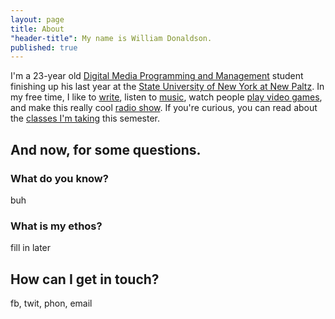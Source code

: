 ```yaml
---
layout: page
title: About
"header-title": My name is William Donaldson.
published: true
---
```


I'm a 23-year old [Digital Media Programming and Management](http://www.newpaltz.edu/ugc/las/comm_media/major_dmprog-mgmt.html) student finishing up his last year at the [State University of New York at New Paltz](http://newpaltz.edu/). In my free time, I like to [write](/posts/), listen to [music](http://last.fm/user/nukumi), watch people [play video games](http://twitch.tv), and make this really cool [radio show](http://drifts.fm/). If you're curious, you can read about the [classes I'm taking](/school/) this semester.

## And now, for some questions.

### What do you know?
buh

### What is my ethos?
fill in later

## How can I get in touch?
fb, twit, phon, email